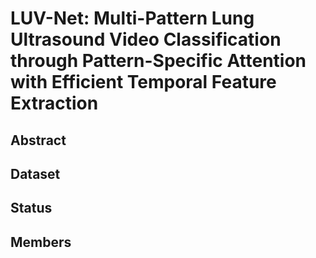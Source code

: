 # LUV-Net: Multi-Pattern Lung Ultrasound Video Classification through Pattern-Specific Attention with Efficient Temporal Feature Extraction

## Abstract

## Dataset

## Status

## Members



